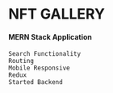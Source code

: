 # NFT GALLERY

#### MERN Stack Application

`Search Functionality`<br>
`Routing`<br>
`Mobile Responsive`<br>
`Redux` <br>
`Started Backend`
